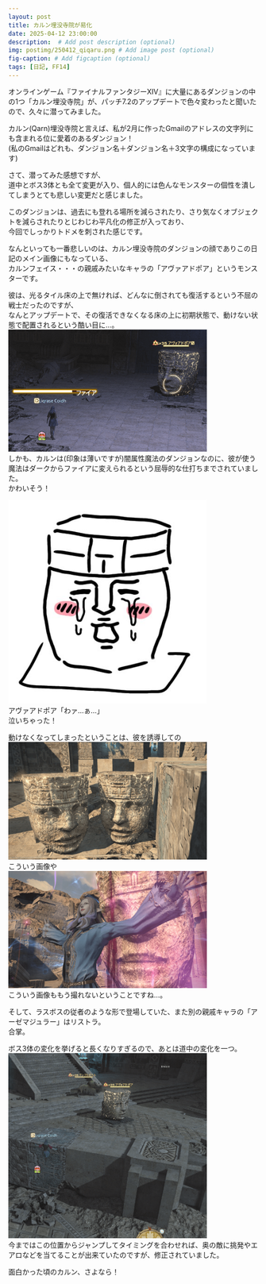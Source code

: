 ```yaml
---
layout: post
title: カルン埋没寺院が易化
date: 2025-04-12 23:00:00
description:  # Add post description (optional)
img: postimg/250412_qiqaru.png # Add image post (optional)
fig-caption: # Add figcaption (optional)
tags: [日記, FF14]
---
```


オンラインゲーム『ファイナルファンタジーXIV』に大量にあるダンジョンの中の1つ「カルン埋没寺院」が、パッチ7.2のアップデートで色々変わったと聞いたので、久々に潜ってみました。

カルン(Qarn)埋没寺院と言えば、私が2月に作ったGmailのアドレスの文字列にも含まれる位に愛着のあるダンジョン！<br>
(私のGmailはどれも、ダンジョン名＋ダンジョン名＋3文字の構成になっています)

さて、潜ってみた感想ですが、<br>
道中とボス3体とも全て変更が入り、個人的には色んなモンスターの個性を潰してしまうとても悲しい変更だと感じました。<br>

このダンジョンは、過去にも登れる場所を減らされたり、さり気なくオブジェクトを減らされたりとじわじわ平凡化の修正が入っており、<br>
今回でしっかりトドメを刺された感じです。

なんといっても一番悲しいのは、カルン埋没寺院のダンジョンの顔でありこの日記のメイン画像にもなっている、<br>
カルンフェイス・・・の親戚みたいなキャラの「アヴァアドポア」というモンスターです。<br>

彼は、光るタイル床の上で無ければ、どんなに倒されても復活するという不屈の戦士だったのですが、<br>
なんとアップデートで、その復活できなくなる床の上に初期状態で、動けない状態で配置されるという酷い目に…。
<img src="https://github.com/Liqrase/diary-3/blob/main/assets/img/postimg/250412_avo1.png?raw=true" width="400"><br>
しかも、カルンは(印象は薄いですが)闇属性魔法のダンジョンなのに、彼が使う魔法はダークからファイアに変えられるという屈辱的な仕打ちまでされていました。<br>
かわいそう！

<img src="https://github.com/Liqrase/diary-3/blob/main/assets/img/postimg/250412_avo2.png?raw=true" width="400"><br>
アヴァアドポア「わァ…ぁ…」<br>
泣いちゃった！

動けなくなってしまったということは、彼を誘導しての<br>
<img src="https://github.com/Liqrase/diary-3/blob/main/assets/img/postimg/250412_avo3.png?raw=true" width="400"><br>
こういう画像や<br>
<img src="https://github.com/Liqrase/diary-3/blob/main/assets/img/postimg/250412_avo4.png?raw=true" width="400"><br>
こういう画像ももう撮れないということですね…。

そして、ラスボスの従者のような形で登場していた、また別の親戚キャラの「アーゼマジュラー」はリストラ。<br>
合掌。

ボス3体の変化を挙げると長くなりすぎるので、あとは道中の変化を一つ。<br>
<img src="https://github.com/Liqrase/diary-3/blob/main/assets/img/postimg/250412_avo5.png?raw=true" width="400"><br>
今まではこの位置からジャンプしてタイミングを合わせれば、奥の敵に挑発やエアロなどを当てることが出来ていたのですが、修正されていました。

面白かった頃のカルン、さよなら！
